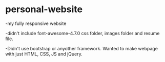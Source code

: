# personal-website

-my fully responsive website

-didn't include font-awesome-4.7.0 css folder, images folder and resume file.

-Didn't use bootstrap or anyother framework. Wanted to make webpage with just HTML, CSS, JS and jQuery.

